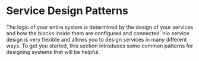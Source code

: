 # Service Design Patterns

The logic of your entire system is determined by the design of your services and how the blocks inside them are configured and connected. nio service design is very flexible and allows you to design services in many different ways. To get you started, this section introduces some common patterns for designing systems that will be helpful.
